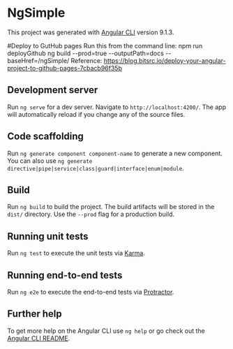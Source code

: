 # NgSimple

This project was generated with [Angular CLI](https://github.com/angular/angular-cli) version 9.1.3.

#Deploy to GutHub pages
Run this from the command line: npm run deployGithub
ng build --prod=true --outputPath=docs --baseHref=/ngSimple/
Reference: https://blog.bitsrc.io/deploy-your-angular-project-to-github-pages-7cbacb96f35b

## Development server

Run `ng serve` for a dev server. Navigate to `http://localhost:4200/`. The app will automatically reload if you change any of the source files.

## Code scaffolding

Run `ng generate component component-name` to generate a new component. You can also use `ng generate directive|pipe|service|class|guard|interface|enum|module`.

## Build

Run `ng build` to build the project. The build artifacts will be stored in the `dist/` directory. Use the `--prod` flag for a production build.

## Running unit tests

Run `ng test` to execute the unit tests via [Karma](https://karma-runner.github.io).

## Running end-to-end tests

Run `ng e2e` to execute the end-to-end tests via [Protractor](http://www.protractortest.org/).

## Further help

To get more help on the Angular CLI use `ng help` or go check out the [Angular CLI README](https://github.com/angular/angular-cli/blob/master/README.md).
